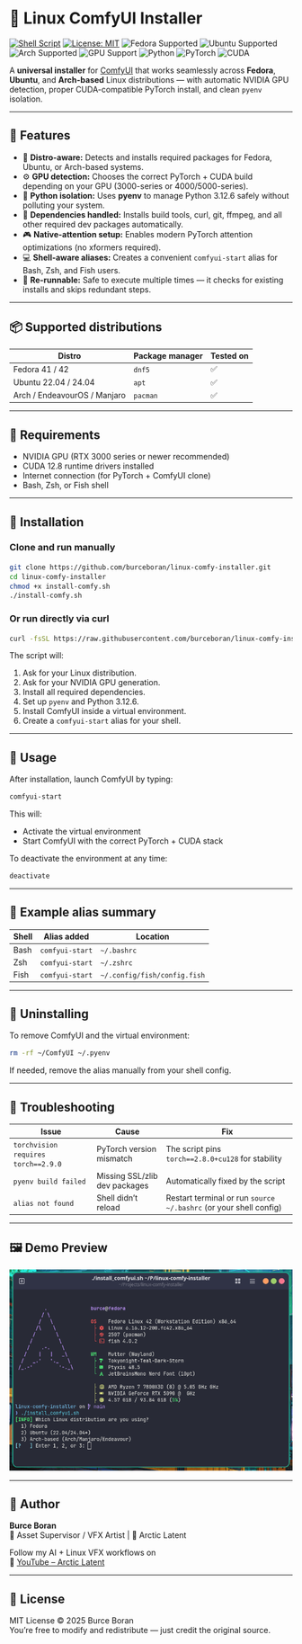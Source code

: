 # 🧊 Linux ComfyUI Installer  
[![Shell Script](https://img.shields.io/badge/Shell-Bash%2FZsh%2FFish-4EAA25?logo=gnu-bash&logoColor=white)](https://www.gnu.org/software/bash/)
[![License: MIT](https://img.shields.io/badge/License-MIT-blue.svg)](LICENSE)
![Fedora Supported](https://img.shields.io/badge/Fedora-41%2F42-blue?logo=fedora&logoColor=white)
![Ubuntu Supported](https://img.shields.io/badge/Ubuntu-22.04%2F24.04-E95420?logo=ubuntu&logoColor=white)
![Arch Supported](https://img.shields.io/badge/Arch%20Linux-Endeavour%2FManjaro-1793D1?logo=arch-linux&logoColor=white)
![GPU Support](https://img.shields.io/badge/NVIDIA-RTX%203000%2F4000%2F5000-%2376B900?logo=nvidia&logoColor=white)
![Python](https://img.shields.io/badge/Python-3.12.6-3776AB?logo=python&logoColor=white)
![PyTorch](https://img.shields.io/badge/PyTorch-2.8.0%2Bcu128-EE4C2C?logo=pytorch&logoColor=white)
![CUDA](https://img.shields.io/badge/CUDA-12.8-76B900?logo=nvidia&logoColor=white)

A **universal installer** for [ComfyUI](https://github.com/comfyanonymous/ComfyUI) that works seamlessly across **Fedora**, **Ubuntu**, and **Arch-based** Linux distributions — with automatic NVIDIA GPU detection, proper CUDA-compatible PyTorch install, and clean `pyenv` isolation.

---

## 🚀 Features

- 🧠 **Distro-aware:** Detects and installs required packages for Fedora, Ubuntu, or Arch-based systems.  
- ⚙️ **GPU detection:** Chooses the correct PyTorch + CUDA build depending on your GPU (3000-series or 4000/5000-series).  
- 🐍 **Python isolation:** Uses **pyenv** to manage Python 3.12.6 safely without polluting your system.  
- 🧩 **Dependencies handled:** Installs build tools, curl, git, ffmpeg, and all other required dev packages automatically.  
- 🎮 **Native-attention setup:** Enables modern PyTorch attention optimizations (no xformers required).  
- 💻 **Shell-aware aliases:** Creates a convenient `comfyui-start` alias for Bash, Zsh, and Fish users.  
- 🧼 **Re-runnable:** Safe to execute multiple times — it checks for existing installs and skips redundant steps.

---

## 📦 Supported distributions

| Distro | Package manager | Tested on |
|---------|-----------------|------------|
| Fedora 41 / 42 | `dnf5` | ✅ |
| Ubuntu 22.04 / 24.04 | `apt` | ✅ |
| Arch / EndeavourOS / Manjaro | `pacman` | ✅ |

---

## 🔧 Requirements

- NVIDIA GPU (RTX 3000 series or newer recommended)  
- CUDA 12.8 runtime drivers installed  
- Internet connection (for PyTorch + ComfyUI clone)  
- Bash, Zsh, or Fish shell  

---

## 🧰 Installation

### Clone and run manually

```bash
git clone https://github.com/burceboran/linux-comfy-installer.git
cd linux-comfy-installer
chmod +x install-comfy.sh
./install-comfy.sh
```

### Or run directly via curl

```bash
curl -fsSL https://raw.githubusercontent.com/burceboran/linux-comfy-installer/main/install-comfy.sh | bash
```

The script will:

1. Ask for your Linux distribution.  
2. Ask for your NVIDIA GPU generation.  
3. Install all required dependencies.  
4. Set up `pyenv` and Python 3.12.6.  
5. Install ComfyUI inside a virtual environment.  
6. Create a `comfyui-start` alias for your shell.

---

## 🧠 Usage

After installation, launch ComfyUI by typing:

```bash
comfyui-start
```

This will:
- Activate the virtual environment  
- Start ComfyUI with the correct PyTorch + CUDA stack  

To deactivate the environment at any time:

```bash
deactivate
```

---

## 🧩 Example alias summary

| Shell | Alias added | Location |
|--------|--------------|-----------|
| Bash | `comfyui-start` | `~/.bashrc` |
| Zsh | `comfyui-start` | `~/.zshrc` |
| Fish | `comfyui-start` | `~/.config/fish/config.fish` |

---

## 🧱 Uninstalling

To remove ComfyUI and the virtual environment:

```bash
rm -rf ~/ComfyUI ~/.pyenv
```

If needed, remove the alias manually from your shell config.

---

## 🧭 Troubleshooting

| Issue | Cause | Fix |
|--------|--------|-----|
| `torchvision requires torch==2.9.0` | PyTorch version mismatch | The script pins `torch==2.8.0+cu128` for stability |
| `pyenv build failed` | Missing SSL/zlib dev packages | Automatically fixed by the script |
| `alias not found` | Shell didn’t reload | Restart terminal or run `source ~/.bashrc` (or your shell config) |

---

## 🖼️ Demo Preview

![ComfyUI Installer Preview](https://raw.githubusercontent.com/arcticlatent/linux-comfy-installer/main/assets/demo.png)

---

## 🧊 Author

**Burce Boran**  
🎥 Asset Supervisor / VFX Artist | 🐧 Arctic Latent  

Follow my AI + Linux VFX workflows on  
🔗 [YouTube – Arctic Latent](https://youtube.com/@ArcticLatent)

---

## 🪪 License

MIT License © 2025 Burce Boran  
You’re free to modify and redistribute — just credit the original source.

